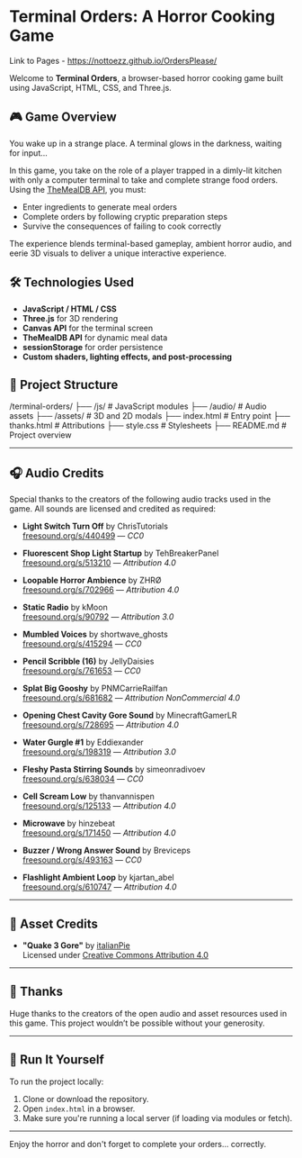 # Terminal Orders: A Horror Cooking Game

Link to Pages - https://nottoezz.github.io/OrdersPlease/

Welcome to **Terminal Orders**, a browser-based horror cooking game built using JavaScript, HTML, CSS, and Three.js.

## 🎮 Game Overview

You wake up in a strange place. A terminal glows in the darkness, waiting for input...

In this game, you take on the role of a player trapped in a dimly-lit kitchen with only a computer terminal to take and complete strange food orders. Using the [TheMealDB API](https://www.themealdb.com/), you must:

- Enter ingredients to generate meal orders
- Complete orders by following cryptic preparation steps
- Survive the consequences of failing to cook correctly

The experience blends terminal-based gameplay, ambient horror audio, and eerie 3D visuals to deliver a unique interactive experience.

## 🛠️ Technologies Used

- **JavaScript / HTML / CSS**
- **Three.js** for 3D rendering
- **Canvas API** for the terminal screen
- **TheMealDB API** for dynamic meal data
- **sessionStorage** for order persistence
- **Custom shaders, lighting effects, and post-processing**

## 📁 Project Structure
/terminal-orders/
├── /js/ # JavaScript modules
├── /audio/ # Audio assets
├── /assets/ # 3D and 2D modals
├── index.html # Entry point
├── thanks.html # Attributions
├── style.css # Stylesheets
├── README.md # Project overview

---

## 🎧 Audio Credits

Special thanks to the creators of the following audio tracks used in the game. All sounds are licensed and credited as required:

- **Light Switch Turn Off** by ChrisTutorials  
  [freesound.org/s/440499](https://freesound.org/s/440499) — *CC0*

- **Fluorescent Shop Light Startup** by TehBreakerPanel  
  [freesound.org/s/513210](https://freesound.org/s/513210) — *Attribution 4.0*

- **Loopable Horror Ambience** by ZHRØ  
  [freesound.org/s/702966](https://freesound.org/s/702966) — *Attribution 4.0*

- **Static Radio** by kMoon  
  [freesound.org/s/90792](https://freesound.org/s/90792) — *Attribution 3.0*

- **Mumbled Voices** by shortwave_ghosts  
  [freesound.org/s/415294](https://freesound.org/s/415294) — *CC0*

- **Pencil Scribble (16)** by JellyDaisies  
  [freesound.org/s/761653](https://freesound.org/s/761653) — *CC0*

- **Splat Big Gooshy** by PNMCarrieRailfan  
  [freesound.org/s/681682](https://freesound.org/s/681682) — *Attribution NonCommercial 4.0*

- **Opening Chest Cavity Gore Sound** by MinecraftGamerLR  
  [freesound.org/s/728695](https://freesound.org/s/728695) — *Attribution 4.0*

- **Water Gurgle #1** by Eddiexander  
  [freesound.org/s/198319](https://freesound.org/s/198319) — *Attribution 3.0*

- **Fleshy Pasta Stirring Sounds** by simeonradivoev  
  [freesound.org/s/638034](https://freesound.org/s/638034) — *CC0*

- **Cell Scream Low** by thanvannispen  
  [freesound.org/s/125133](https://freesound.org/s/125133) — *Attribution 4.0*

- **Microwave** by hinzebeat  
  [freesound.org/s/171450](https://freesound.org/s/171450) — *Attribution 4.0*

- **Buzzer / Wrong Answer Sound** by Breviceps  
  [freesound.org/s/493163](https://freesound.org/s/493163) — *CC0*

- **Flashlight Ambient Loop** by kjartan_abel  
  [freesound.org/s/610747](https://freesound.org/s/610747) — *Attribution 4.0*

---

## 🎨 Asset Credits

- **"Quake 3 Gore"** by [italianPie](https://skfb.ly/prrIG)  
  Licensed under [Creative Commons Attribution 4.0](http://creativecommons.org/licenses/by/4.0/)

---

## 🙏 Thanks

Huge thanks to the creators of the open audio and asset resources used in this game. This project wouldn’t be possible without your generosity.

---

## 🧪 Run It Yourself

To run the project locally:

1. Clone or download the repository.
2. Open `index.html` in a browser.
3. Make sure you're running a local server (if loading via modules or fetch).

---

Enjoy the horror and don't forget to complete your orders... correctly.


